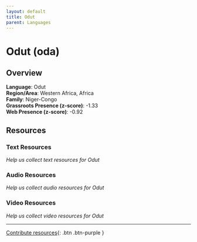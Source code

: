 ```yaml
---
layout: default
title: Odut
parent: Languages
---
```


# Odut (oda)

## Overview

**Language**: Odut  
**Region/Area**: Western Africa, Africa  
**Family**: Niger-Congo  
**Grassroots Presence (z-score)**: -1.33  
**Web Presence (z-score)**: -0.92  

## Resources

### Text Resources
*Help us collect text resources for Odut*

### Audio Resources
*Help us collect audio resources for Odut*

### Video Resources
*Help us collect video resources for Odut*

---

[Contribute resources](https://forms.office.com/e/1SfLJx3u1r){: .btn .btn-purple }
